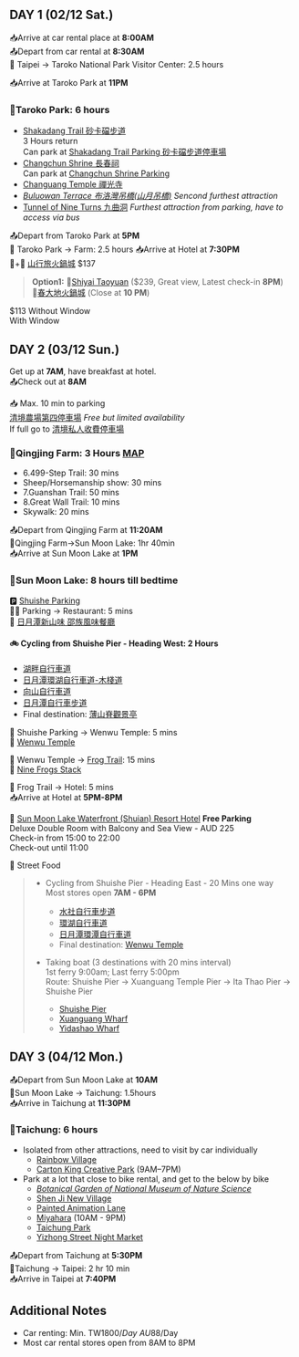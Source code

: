 ## DAY 1 (02/12 Sat.)  

📥Arrive at car rental place at **8:00AM**  
📤Depart from car rental at **8:30AM**  
🚗 Taipei -> Taroko National Park Visitor Center: 2.5 hours

📥Arrive at Taroko Park at **11PM**
### 🎈Taroko Park: 6 hours  
- [Shakadang Trail 砂卡礑步道](https://www.google.com/maps/place/Shakadang+Trail/@24.1622069,121.6106231,16z/data=!4m6!3m5!1s0x34689b985a2388cf:0xdd64e8b10911fe28!8m2!3d24.1623323!4d121.613365!16s%2Fg%2F1tj1_8k7?entry=ttu)  
3 Hours return  
Can park at [Shakadang Trail Parking 砂卡礑步道停車場](https://www.google.com/maps/place/Shakadang+Trail+Parking/@24.161663,121.6127812,17z/data=!4m6!3m5!1s0x3468832911151947:0x486a57b5a7256b70!8m2!3d24.1615975!4d121.6129982!16s%2Fg%2F11hdngbjgh?entry=ttu)  
- [Changchun Shrine 長春祠](https://www.google.com/maps/place/Changchun+Shrine/@24.1613939,121.6044655,16z/data=!4m6!3m5!1s0x346882f3a5ef9ee9:0x220cca88a401de43!8m2!3d24.1604798!4d121.6036866!16s%2Fm%2F076w9r8?entry=ttu)  
Can park at [Changchun Shrine Parking](https://www.google.com/maps/place/Changchun+Shrine+Parking/@24.1613939,121.6044655,16z/data=!4m14!1m7!3m6!1s0x346882f3a5ef9ee9:0x220cca88a401de43!2sChangchun+Shrine!8m2!3d24.1604798!4d121.6036866!16s%2Fm%2F076w9r8!3m5!1s0x34688383c730e157:0x2b39c24c38dd1463!8m2!3d24.162525!4d121.6045976!16s%2Fg%2F11q3m8z4xx?entry=ttu)  
- [Changuang Temple 禪光寺](https://www.google.com/maps/place/Changuang+Temple/@24.159502,121.6033704,16.75z/data=!4m6!3m5!1s0x3468828d2c063039:0x7c9083300f9d0611!8m2!3d24.159292!4d121.6058535!16s%2Fg%2F1td406t3?entry=ttu)  
- [_Buluowan Terrace 布洛灣吊橋(山月吊橋)_](https://www.google.com/maps/place/Buluowan+Terrace/@24.1734784,121.5659985,16.5z/data=!4m14!1m7!3m6!1s0x346882845fc2e7ef:0xddd9fd85e0b0aa31!2sTaroko+National+Park!8m2!3d24.1939246!4d121.4906668!16zL20vMDI1YzNs!3m5!1s0x34688306679bce5b:0x776edb282da5ca81!8m2!3d24.1730194!4d121.5699615!16s%2Fg%2F12j86mg1_?entry=ttu)  _Sencond furthest attraction_  
- [Tunnel of Nine Turns 九曲洞](https://www.google.com/maps/place/Tunnel+of+Nine+Turns/@24.1716207,121.5261612,15.75z/data=!4m14!1m7!3m6!1s0x346882845fc2e7ef:0xddd9fd85e0b0aa31!2sTaroko+National+Park!8m2!3d24.1939246!4d121.4906668!16zL20vMDI1YzNs!3m5!1s0x3468849b7644de1f:0x4fa424dd84f551ac!8m2!3d24.1717158!4d121.5291839!16s%2Fg%2F1tf_qm4b?entry=ttu) _Furthest attraction from parking, have to access via bus_  

📤Depart from Taroko Park at **5PM**  
🚗 Taroko Park -> Farm: 2.5 hours
📥Arrive at Hotel at **7:30PM**  
🛌+🍖 [山行旅火鍋城](https://www.agoda.com/en-gb/mountaintraveler_2/hotel/nantou-tw.html?finalPriceView=2&isShowMobileAppPrice=false&cid=1833981&numberOfBedrooms=&familyMode=false&adults=2&children=0&rooms=1&maxRooms=0&checkIn=2023-12-2&isCalendarCallout=false&childAges=&numberOfGuest=0&missingChildAges=false&travellerType=1&showReviewSubmissionEntry=false&currencyCode=AUD&isFreeOccSearch=false&isCityHaveAsq=false&los=1&searchrequestid=89323be9-e0d4-432a-9f10-3fbdf9e7ac51) $137  

> **Option1:**
🛌[Shiyai Taoyuan](https://www.booking.com/hotel/tw/cingjing-shiwai-taoyuan.en-gb.html?aid=2127514&label=metagha-link-MRAU-hotel-2768421_dev-desktop_los-1_bw-54_dow-Saturday_defdate-0_room-0_gstadt-2_rateid-public_aud-0_gacid-_mcid-10_ppa-0_clrid-0_ad-0_gstkid-0_checkin-20231202&sid=77cf30ceaaee76cd1bb555e70df9bd71&all_sr_blocks=68420306_380188025_0_1_0;checkin=2023-12-02;checkout=2023-12-03;dest_id=900051920;dest_type=city;dist=0;group_adults=2;group_children=0;hapos=1;highlighted_blocks=68420306_380188025_0_1_0;hpos=1;matching_block_id=68420306_380188025_0_1_0;no_rooms=1;req_adults=2;req_children=0;room1=A%2CA;sb_price_type=total;sr_order=popularity;sr_pri_blocks=68420306_380188025_0_1_0__450100;srepoch=1696893646;srpvid=ca3ba3df7db10061;type=total;ucfs=1&#hotelTmpl) ($239, Great view, Latest check-in **8PM**)  
🍖[春大地火鍋城](https://www.google.com/maps/place/%E6%98%A5%E5%A4%A7%E5%9C%B0%E7%81%AB%E9%8D%8B%E5%9F%8E/@24.0382511,121.1558023,17z/data=!3m1!4b1!4m6!3m5!1s0x3468c21779c18721:0x1ce2d6a913db9893!8m2!3d24.0382511!4d121.1583772!16s%2Fg%2F11c6qmdq_f?entry=ttu) (Close at **10 PM**)


$113 Without Window  
 With Window

## DAY 2 (03/12 Sun.)
Get up at **7AM**, have breakfast at hotel.  
📤Check out at **8AM**

📥 Max. 10 min to parking  
[清境農場第四停車場](https://www.google.com/maps/@24.0590528,121.161468,17z/data=!3m1!4b1?entry=ttu) *Free but limited availability*  
If full go to [清境私人收費停車場](https://www.google.com/maps/place/%E6%B8%85%E5%A2%83%E7%A7%81%E4%BA%BA%E6%94%B6%E8%B2%BB%E5%81%9C%E8%BB%8A%E5%A0%B4/@24.0556283,121.1588732,17z/data=!3m1!4b1!4m6!3m5!1s0x3468c3c1ff976a35:0x33c3b697ef887aad!8m2!3d24.0556283!4d121.1614428!16s%2Fg%2F11shwxgvz2?entry=ttu)

### 🎈Qingjing Farm: 3 Hours [MAP](https://trevallog.com/wp-content/uploads/2016/01/cingjing-area-map-english-735x1525.jpg)

- 6.499-Step Trail: 30 mins
- Sheep/Horsemanship show: 30 mins
- 7.Guanshan Trail: 50 mins
- 8.Great Wall Trail: 10 mins
- Skywalk: 20 mins

📤Depart from Qingjing Farm at **11:20AM**  
🚗Qingjing Farm->Sun Moon Lake: 1hr 40min  
📥Arrive at Sun Moon Lake at **1PM**

### 🎈Sun Moon Lake: 8 hours till bedtime

🅿 [Shuishe Parking](https://maps.app.goo.gl/iZZebWb9D1HK4eBC7)  
🚶‍♀️ Parking -> Restaurant: 5 mins  
🍖 [日月潭新山味 邵族風味餐廳](https://maps.app.goo.gl/pSvybtS3mCjPBZDp7)  

#### 🚲 Cycling from Shuishe Pier - Heading West: 2 Hours  
  - [湖畔自行車道](https://www.google.com/maps/place/%E6%B9%96%E7%95%94%E8%87%AA%E8%A1%8C%E8%BB%8A%E9%81%93/@23.8665922,120.9008962,17z/data=!3m1!4b1!4m6!3m5!1s0x3468d604e08819f3:0xc3742bec1b93d677!8m2!3d23.8665922!4d120.9034765!16s%2Fg%2F11g81c4042?entry=ttu)  
  - [日月潭環湖自行車道-木棧道](https://www.google.com/maps/place/%E6%97%A5%E6%9C%88%E6%BD%AD%E7%92%B0%E6%B9%96%E8%87%AA%E8%A1%8C%E8%BB%8A%E9%81%93-%E6%9C%A8%E6%A3%A7%E9%81%93/@23.8625514,120.9007105,17z/data=!3m1!4b1!4m6!3m5!1s0x3468d744752e7b5d:0x9a26f2e8ea2ac181!8m2!3d23.8625514!4d120.9032908!16s%2Fg%2F11t0w5jhpw?entry=ttu)  
  - [向山自行車道](https://www.google.com/maps/place/%E5%90%91%E5%B1%B1%E8%87%AA%E8%A1%8C%E8%BB%8A%E9%81%93/@23.852374,120.8970546,17z/data=!4m6!3m5!1s0x3468d5fc02525133:0x3456f2c82594ff6a!8m2!3d23.8526875!4d120.9016907!16s%2Fg%2F11bbrkt1gf?entry=ttu)  
  - [日月潭自行車步道](https://www.google.com/maps/place/%E6%97%A5%E6%9C%88%E6%BD%AD%E8%87%AA%E8%A1%8C%E8%BB%8A%E6%AD%A5%E9%81%93/@23.852374,120.8970546,17z/data=!3m1!4b1!4m6!3m5!1s0x3468d5fbff4d3aab:0x5c098864fc077fb0!8m2!3d23.8523741!4d120.9019202!16s%2Fg%2F11cn5x9b0d?entry=ttu)  
  - Final destination: [薄山脊觀景亭](https://www.google.com/maps/place/%E8%96%84%E5%B1%B1%E8%84%8A%E8%A7%80%E6%99%AF%E4%BA%AD/@23.8372641,120.9049409,1759m/data=!3m1!1e3!4m6!3m5!1s0x3468d5607cc86a5f:0xe0560b8a878e807e!8m2!3d23.8361024!4d120.9079682!16s%2Fg%2F11h2btzvgn?entry=ttu)  

🚗 Shuishe Parking -> Wenwu Temple: 5 mins  
🎈 [Wenwu Temple](https://www.google.com/maps/place/Wenwu+Temple/@23.8663208,120.9183049,2957m/data=!3m1!1e3!4m6!3m5!1s0x3468d668e2f4582b:0xfd1f9cd4796180f0!8m2!3d23.8699678!4d120.9275511!16s%2Fm%2F011l1nwr?entry=ttu)  

🚗 Wenwu Temple -> [Frog Trail](https://maps.app.goo.gl/KsMpAq4W45WaxpnR8): 15 mins  
🎈 [Nine Frogs Stack](https://maps.app.goo.gl/8dTBL8XCrmQb7LLC8)  

🚗 Frog Trail -> Hotel: 5 mins  
📥Arrive at Hotel at **5PM-8PM**  

🛌 [Sun Moon Lake Waterfront (Shuian) Resort Hotel](https://maps.app.goo.gl/Z7bFfZFsyBo7hvYr7) **Free Parking**  
  Deluxe Double Room with Balcony and Sea View - AUD 225  
  Check-in from 15:00 to 22:00  
  Check-out until 11:00

🍖 Street Food  


> - Cycling from Shuishe Pier - Heading East - 20 Mins one way  
>   Most stores open **7AM - 6PM**  
>   - [水社自行車步道](https://www.google.com/maps/place/%E6%B0%B4%E7%A4%BE%E8%87%AA%E8%A1%8C%E8%BB%8A%E6%AD%A5%E9%81%93/@23.8703387,120.9178114,879m/data=!3m1!1e3!4m6!3m5!1s0x3468d614d283d74f:0x8dc8cf6b03a67cda!8m2!3d23.8720957!4d120.918627!16s%2Fg%2F11dxkb4vz8?entry=ttu)  
>   - [環湖自行車道](https://www.google.com/maps/place/%E7%92%B0%E6%B9%96%E8%87%AA%E8%A1%8C%E8%BB%8A%E9%81%93/@23.8659539,120.9180123,15z/data=!4m14!1m7!3m6!1s0x3468d604e08819f3:0xc3742bec1b93d677!2z5rmW55WU6Ieq6KGM6LuK6YGT!8m2!3d23.8665922!4d120.9034765!16s%2Fg%2F11g81c4042!3m5!1s0x3468d66a383a7ee7:0xb25e2d5503421946!8m2!3d23.8724524!4d120.9232206!16s%2Fg%2F11dyx9nrjv?entry=ttu)  
>   - [日月潭環潭自行車道](https://www.google.com/maps/place/%E6%97%A5%E6%9C%88%E6%BD%AD%E7%92%B0%E6%BD%AD%E8%87%AA%E8%A1%8C%E8%BB%8A%E9%81%93/@23.8504237,120.9112349,14.25z/data=!4m14!1m7!3m6!1s0x3468d604e08819f3:0xc3742bec1b93d677!2z5rmW55WU6Ieq6KGM6LuK6YGT!8m2!3d23.8665922!4d120.9034765!16s%2Fg%2F11g81c4042!3m5!1s0x3468d668be29ecd1:0x3f760550b36e88a6!8m2!3d23.8691704!4d120.9290252!16s%2Fg%2F11bbrgklwj?entry=ttu)  
>   - Final destination: [Wenwu Temple](https://www.google.com/maps/place/Wenwu+Temple/@23.8663208,120.9183049,2957m/data=!3m1!1e3!4m6!3m5!1s0x3468d668e2f4582b:0xfd1f9cd4796180f0!8m2!3d23.8699678!4d120.9275511!16s%2Fm%2F011l1nwr?entry=ttu)  
>  
> - Taking boat (3 destinations with 20 mins interval)  
 1st ferry 9:00am; Last ferry 5:00pm  
 Route: Shuishe Pier → Xuanguang Temple Pier → Ita Thao Pier → Shuishe Pier  
>   - [Shuishe Pier](https://www.google.com/maps/place/Shuishe+Pier/@23.8642383,120.9100815,370m/data=!3m1!1e3!4m6!3m5!1s0x3468d60e69b75dbb:0x85d0af32b950269a!8m2!3d23.8645269!4d120.9117702!16s%2Fg%2F11ghnfrmx_?entry=ttu)  
>   - [Xuanguang Wharf](https://www.google.com/maps/place/Xuanguang+Wharf/@23.8527751,120.9124718,261m/data=!3m1!1e3!4m6!3m5!1s0x3468d5e181be37d3:0xa79f94edc19821c5!8m2!3d23.85267!4d120.91331!16s%2Fg%2F1tj7bsww?entry=ttu)  
>   - [Yidashao Wharf](https://www.google.com/maps/place/Yidashao+Wharf/@23.8496832,120.9283149,185m/data=!3m1!1e3!4m6!3m5!1s0x3468d5d8258e9079:0xe86b0affb90fd618!8m2!3d23.84974!4d120.92967!16s%2Fg%2F11f6155lxq?entry=ttu)  



## DAY 3 (04/12 Mon.)

📤Depart from Sun Moon Lake at **10AM**  
🚗Sun Moon Lake -> Taichung: 1.5hours  
📥Arrive in Taichung at **11:30PM** 

### 🎈Taichung: 6 hours
- Isolated from other attractions, need to visit by car individually  
  - [Rainbow Village](https://www.google.com/maps/place/%E5%BD%A9%E8%99%B9%E7%9C%B7%E6%9D%91/@24.1337201,120.6072688,1014m/data=!3m2!1e3!4b1!4m6!3m5!1s0x34693e87f82595db:0x9a8836cb8c007336!8m2!3d24.1337152!4d120.6098437!16s%2Fg%2F11cls6p_by?entry=ttu)  
  - [Carton King Creative Park](https://www.google.com/maps/place/Carton+King+Creative+Park/@24.1781841,120.7364819,1013m/data=!3m2!1e3!4b1!4m6!3m5!1s0x34691846c6f84665:0xc6396f0974ae0c46!8m2!3d24.1781792!4d120.7390568!16s%2Fg%2F1tgcvt65?entry=ttu) (9AM–7PM)
- Park at a lot that close to bike rental, and get to the below by bike  
  - [_Botanical Garden of National Museum of Nature Science_](https://www.google.com/maps/place/Botanical+Garden+of+National+Museum+of+Nature+Science/@24.1581206,120.6656028,1013m/data=!3m2!1e3!4b1!4m6!3m5!1s0x34693d78069134cb:0xd440a632b89ece36!8m2!3d24.1581157!4d120.6681777!16s%2Fg%2F155q0z00?entry=ttu)  
  - [Shen Ji New Village](https://www.google.com/maps/place/Shen+Ji+New+Village/@24.1446354,120.6597654,1014m/data=!3m2!1e3!4b1!4m6!3m5!1s0x34693dcc7e850e61:0xb9353172c42cfa58!8m2!3d24.1446305!4d120.6623403!16s%2Fg%2F11g2qr8g6r?entry=ttu)  
  - [Painted Animation Lane](https://www.google.com/maps/place/Painted+Animation+Lane/@24.1383556,120.6678707,1014m/data=!3m2!1e3!4b1!4m6!3m5!1s0x34693d095d59f337:0x3f1324595b71954c!8m2!3d24.1383507!4d120.6704456!16s%2Fg%2F11b7hytqvx?entry=ttu)  
  - [Miyahara](https://www.google.com/maps/place/Miyahara/@24.1378327,120.6809803,1014m/data=!3m3!1e3!4b1!5s0x34693d147a1b38c3:0xab27197e886f0628!4m6!3m5!1s0x346e90a75d09b2f9:0x46f404b3540f5b06!8m2!3d24.1378278!4d120.6835552!16s%2Fg%2F11cn2_fp_1?entry=ttu) (10AM - 9PM)  
  - [Taichung Park](https://www.google.com/maps/place/Taichung+Park/@24.1448234,120.6819013,1014m/data=!3m2!1e3!4b1!4m6!3m5!1s0x34693d6b9b1624e5:0x104e57f0c891d03b!8m2!3d24.1448185!4d120.6844762!16s%2Fm%2F0fqndf5?entry=ttu)  
  - [Yizhong Street Night Market](https://www.google.com/maps/place/Yizhong+Street+Night+Market/@24.1479441,120.6795927,1013m/data=!3m2!1e3!4b1!4m6!3m5!1s0x34693d688e719879:0x79ccdb5926a580bb!8m2!3d24.1479393!4d120.6844636!16s%2Fg%2F11c58mhf6c?entry=ttu)  

📤Depart from Taichung at **5:30PM**  
🚗Taichung -> Taipei: 2 hr 10 min  
📥Arrive in Taipei at **7:40PM**  
  
  
## Additional Notes
- Car renting: Min. TW$1800/Day  ~AU$88/Day
- Most car rental stores open from 8AM to 8PM
